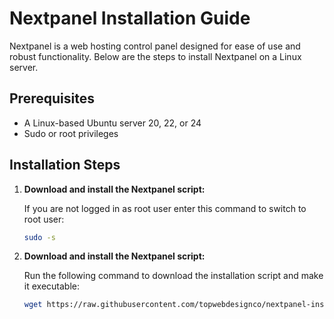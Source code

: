 # Nextpanel Installation Guide

Nextpanel is a web hosting control panel designed for ease of use and robust functionality. Below are the steps to install Nextpanel on a Linux server.

## Prerequisites

- A Linux-based Ubuntu server 20, 22, or 24
- Sudo or root privileges

## Installation Steps

1. **Download and install the Nextpanel script:**

   If you are not logged in as root user enter this command to switch to root user:

   ```bash
   sudo -s

2. **Download and install the Nextpanel script:**

   Run the following command to download the installation script and make it executable:

   ```bash
   wget https://raw.githubusercontent.com/topwebdesignco/nextpanel-install/refs/heads/main/nextpanel.sh -O nextpanel.sh && chmod +x nextpanel.sh && clear && ./nextpanel.sh
